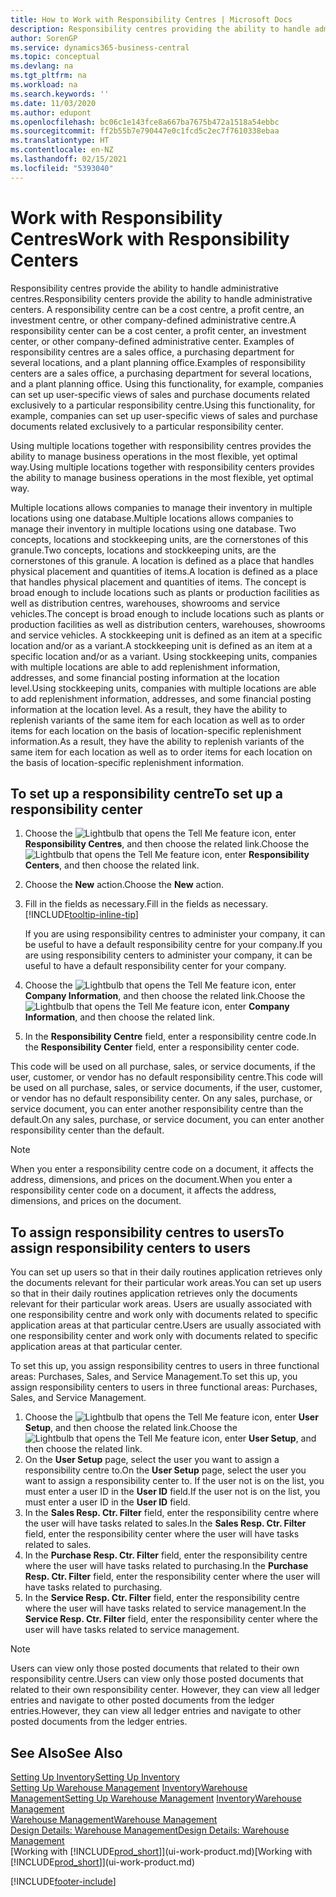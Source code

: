 ```yaml
---
title: How to Work with Responsibility Centres | Microsoft Docs
description: Responsibility centres providing the ability to handle administrative centres. A responsibility centre can be a cost centre, a profit centre, an investment centre, or other company-defined administrative centre.
author: SorenGP
ms.service: dynamics365-business-central
ms.topic: conceptual
ms.devlang: na
ms.tgt_pltfrm: na
ms.workload: na
ms.search.keywords: ''
ms.date: 11/03/2020
ms.author: edupont
ms.openlocfilehash: bc06c1e143fce8a667ba7675b472a1518a54ebbc
ms.sourcegitcommit: ff2b55b7e790447e0c1fcd5c2ec7f7610338ebaa
ms.translationtype: HT
ms.contentlocale: en-NZ
ms.lasthandoff: 02/15/2021
ms.locfileid: "5393040"
---
```

# <a name="work-with-responsibility-centers"></a><span data-ttu-id="da66a-104">Work with Responsibility Centres</span><span class="sxs-lookup"><span data-stu-id="da66a-104">Work with Responsibility Centers</span></span>

<span data-ttu-id="da66a-105">Responsibility centres provide the ability to handle administrative centres.</span><span class="sxs-lookup"><span data-stu-id="da66a-105">Responsibility centers provide the ability to handle administrative centers.</span></span> <span data-ttu-id="da66a-106">A responsibility centre can be a cost centre, a profit centre, an investment centre, or other company-defined administrative centre.</span><span class="sxs-lookup"><span data-stu-id="da66a-106">A responsibility center can be a cost center, a profit center, an investment center, or other company-defined administrative center.</span></span> <span data-ttu-id="da66a-107">Examples of responsibility centres are a sales office, a purchasing department for several locations, and a plant planning office.</span><span class="sxs-lookup"><span data-stu-id="da66a-107">Examples of responsibility centers are a sales office, a purchasing department for several locations, and a plant planning office.</span></span> <span data-ttu-id="da66a-108">Using this functionality, for example, companies can set up user-specific views of sales and purchase documents related exclusively to a particular responsibility centre.</span><span class="sxs-lookup"><span data-stu-id="da66a-108">Using this functionality, for example, companies can set up user-specific views of sales and purchase documents related exclusively to a particular responsibility center.</span></span>  

<span data-ttu-id="da66a-109">Using multiple locations together with responsibility centres provides the ability to manage business operations in the most flexible, yet optimal way.</span><span class="sxs-lookup"><span data-stu-id="da66a-109">Using multiple locations together with responsibility centers provides the ability to manage business operations in the most flexible, yet optimal way.</span></span>

<span data-ttu-id="da66a-110">Multiple locations allows companies to manage their inventory in multiple locations using one database.</span><span class="sxs-lookup"><span data-stu-id="da66a-110">Multiple locations allows companies to manage their inventory in multiple locations using one database.</span></span> <span data-ttu-id="da66a-111">Two concepts, locations and stockkeeping units, are the cornerstones of this granule.</span><span class="sxs-lookup"><span data-stu-id="da66a-111">Two concepts, locations and stockkeeping units, are the cornerstones of this granule.</span></span> <span data-ttu-id="da66a-112">A location is defined as a place that handles physical placement and quantities of items.</span><span class="sxs-lookup"><span data-stu-id="da66a-112">A location is defined as a place that handles physical placement and quantities of items.</span></span> <span data-ttu-id="da66a-113">The concept is broad enough to include locations such as plants or production facilities as well as distribution centres, warehouses, showrooms and service vehicles.</span><span class="sxs-lookup"><span data-stu-id="da66a-113">The concept is broad enough to include locations such as plants or production facilities as well as distribution centers, warehouses, showrooms and service vehicles.</span></span> <span data-ttu-id="da66a-114">A stockkeeping unit is defined as an item at a specific location and/or as a variant.</span><span class="sxs-lookup"><span data-stu-id="da66a-114">A stockkeeping unit is defined as an item at a specific location and/or as a variant.</span></span> <span data-ttu-id="da66a-115">Using stockkeeping units, companies with multiple locations are able to add replenishment information, addresses, and some financial posting information at the location level.</span><span class="sxs-lookup"><span data-stu-id="da66a-115">Using stockkeeping units, companies with multiple locations are able to add replenishment information, addresses, and some financial posting information at the location level.</span></span> <span data-ttu-id="da66a-116">As a result, they have the ability to replenish variants of the same item for each location as well as to order items for each location on the basis of location-specific replenishment information.</span><span class="sxs-lookup"><span data-stu-id="da66a-116">As a result, they have the ability to replenish variants of the same item for each location as well as to order items for each location on the basis of location-specific replenishment information.</span></span>  

## <a name="to-set-up-a-responsibility-center"></a><span data-ttu-id="da66a-117">To set up a responsibility centre</span><span class="sxs-lookup"><span data-stu-id="da66a-117">To set up a responsibility center</span></span>

1. <span data-ttu-id="da66a-118">Choose the ![Lightbulb that opens the Tell Me feature](media/ui-search/search_small.png "Tell me what you want to do") icon, enter **Responsibility Centres**, and then choose the related link.</span><span class="sxs-lookup"><span data-stu-id="da66a-118">Choose the ![Lightbulb that opens the Tell Me feature](media/ui-search/search_small.png "Tell me what you want to do") icon, enter **Responsibility Centers**, and then choose the related link.</span></span>  
2. <span data-ttu-id="da66a-119">Choose the **New** action.</span><span class="sxs-lookup"><span data-stu-id="da66a-119">Choose the **New** action.</span></span>  
3. <span data-ttu-id="da66a-120">Fill in the fields as necessary.</span><span class="sxs-lookup"><span data-stu-id="da66a-120">Fill in the fields as necessary.</span></span> [!INCLUDE[tooltip-inline-tip](includes/tooltip-inline-tip_md.md)]  

    <span data-ttu-id="da66a-121">If you are using responsibility centres to administer your company, it can be useful to have a default responsibility centre for your company.</span><span class="sxs-lookup"><span data-stu-id="da66a-121">If you are using responsibility centers to administer your company, it can be useful to have a default responsibility center for your company.</span></span>
4. <span data-ttu-id="da66a-122">Choose the ![Lightbulb that opens the Tell Me feature](media/ui-search/search_small.png "Tell me what you want to do") icon, enter **Company Information**, and then choose the related link.</span><span class="sxs-lookup"><span data-stu-id="da66a-122">Choose the ![Lightbulb that opens the Tell Me feature](media/ui-search/search_small.png "Tell me what you want to do") icon, enter **Company Information**, and then choose the related link.</span></span>
5. <span data-ttu-id="da66a-123">In the **Responsibility Centre** field, enter a responsibility centre code.</span><span class="sxs-lookup"><span data-stu-id="da66a-123">In the **Responsibility Center** field, enter a responsibility center code.</span></span>

<span data-ttu-id="da66a-124">This code will be used on all purchase, sales, or service documents, if the user, customer, or vendor has no default responsibility centre.</span><span class="sxs-lookup"><span data-stu-id="da66a-124">This code will be used on all purchase, sales, or service documents, if the user, customer, or vendor has no default responsibility center.</span></span> <span data-ttu-id="da66a-125">On any sales, purchase, or service document, you can enter another responsibility centre than the default.</span><span class="sxs-lookup"><span data-stu-id="da66a-125">On any sales, purchase, or service document, you can enter another responsibility center than the default.</span></span>

> [!NOTE]  
> <span data-ttu-id="da66a-126">When you enter a responsibility centre code on a document, it affects the address, dimensions, and prices on the document.</span><span class="sxs-lookup"><span data-stu-id="da66a-126">When you enter a responsibility center code on a document, it affects the address, dimensions, and prices on the document.</span></span>  

## <a name="to-assign-responsibility-centers-to-users"></a><span data-ttu-id="da66a-127">To assign responsibility centres to users</span><span class="sxs-lookup"><span data-stu-id="da66a-127">To assign responsibility centers to users</span></span>

<span data-ttu-id="da66a-128">You can set up users so that in their daily routines application retrieves only the documents relevant for their particular work areas.</span><span class="sxs-lookup"><span data-stu-id="da66a-128">You can set up users so that in their daily routines application retrieves only the documents relevant for their particular work areas.</span></span> <span data-ttu-id="da66a-129">Users are usually associated with one responsibility centre and work only with documents related to specific application areas at that particular centre.</span><span class="sxs-lookup"><span data-stu-id="da66a-129">Users are usually associated with one responsibility center and work only with documents related to specific application areas at that particular center.</span></span>  

<span data-ttu-id="da66a-130">To set this up, you assign responsibility centres to users in three functional areas: Purchases, Sales, and Service Management.</span><span class="sxs-lookup"><span data-stu-id="da66a-130">To set this up, you assign responsibility centers to users in three functional areas: Purchases, Sales, and Service Management.</span></span>  

1. <span data-ttu-id="da66a-131">Choose the ![Lightbulb that opens the Tell Me feature](media/ui-search/search_small.png "Tell me what you want to do") icon, enter **User Setup**, and then choose the related link.</span><span class="sxs-lookup"><span data-stu-id="da66a-131">Choose the ![Lightbulb that opens the Tell Me feature](media/ui-search/search_small.png "Tell me what you want to do") icon, enter **User Setup**, and then choose the related link.</span></span>  
2. <span data-ttu-id="da66a-132">On the **User Setup** page, select the user you want to assign a responsibility centre to.</span><span class="sxs-lookup"><span data-stu-id="da66a-132">On the **User Setup** page, select the user you want to assign a responsibility center to.</span></span> <span data-ttu-id="da66a-133">If the user not is on the list, you must enter a user ID in the **User ID** field.</span><span class="sxs-lookup"><span data-stu-id="da66a-133">If the user not is on the list, you must enter a user ID in the **User ID** field.</span></span>  
3. <span data-ttu-id="da66a-134">In the **Sales Resp. Ctr. Filter** field, enter the responsibility centre where the user will have tasks related to sales.</span><span class="sxs-lookup"><span data-stu-id="da66a-134">In the **Sales Resp. Ctr. Filter** field, enter the responsibility center where the user will have tasks related to sales.</span></span>  
4. <span data-ttu-id="da66a-135">In the **Purchase Resp. Ctr. Filter** field, enter the responsibility centre where the user will have tasks related to purchasing.</span><span class="sxs-lookup"><span data-stu-id="da66a-135">In the **Purchase Resp. Ctr. Filter** field, enter the responsibility center where the user will have tasks related to purchasing.</span></span>  
5. <span data-ttu-id="da66a-136">In the **Service Resp. Ctr. Filter** field, enter the responsibility centre where the user will have tasks related to service management.</span><span class="sxs-lookup"><span data-stu-id="da66a-136">In the **Service Resp. Ctr. Filter** field, enter the responsibility center where the user will have tasks related to service management.</span></span>  

> [!NOTE]  
> <span data-ttu-id="da66a-137">Users can view only those posted documents that related to their own responsibility centre.</span><span class="sxs-lookup"><span data-stu-id="da66a-137">Users can view only those posted documents that related to their own responsibility center.</span></span> <span data-ttu-id="da66a-138">However, they can view all ledger entries and navigate to other posted documents from the ledger entries.</span><span class="sxs-lookup"><span data-stu-id="da66a-138">However, they can view all ledger entries and navigate to other posted documents from the ledger entries.</span></span>

## <a name="see-also"></a><span data-ttu-id="da66a-139">See Also</span><span class="sxs-lookup"><span data-stu-id="da66a-139">See Also</span></span>

[<span data-ttu-id="da66a-140">Setting Up Inventory</span><span class="sxs-lookup"><span data-stu-id="da66a-140">Setting Up Inventory</span></span>](inventory-setup-inventory.md)  
<span data-ttu-id="da66a-141">[Setting Up Warehouse Management](warehouse-setup-warehouse.md)
[Inventory](inventory-manage-inventory.md)[Warehouse Management](warehouse-manage-warehouse.md)</span><span class="sxs-lookup"><span data-stu-id="da66a-141">[Setting Up Warehouse Management](warehouse-setup-warehouse.md)
[Inventory](inventory-manage-inventory.md)[Warehouse Management](warehouse-manage-warehouse.md)</span></span>  
[<span data-ttu-id="da66a-142">Warehouse Management</span><span class="sxs-lookup"><span data-stu-id="da66a-142">Warehouse Management</span></span>](warehouse-manage-warehouse.md)  
[<span data-ttu-id="da66a-143">Design Details: Warehouse Management</span><span class="sxs-lookup"><span data-stu-id="da66a-143">Design Details: Warehouse Management</span></span>](design-details-warehouse-management.md)  
<span data-ttu-id="da66a-144">[Working with [!INCLUDE[prod_short](includes/prod_short.md)]](ui-work-product.md)</span><span class="sxs-lookup"><span data-stu-id="da66a-144">[Working with [!INCLUDE[prod_short](includes/prod_short.md)]](ui-work-product.md)</span></span>  


[!INCLUDE[footer-include](includes/footer-banner.md)]